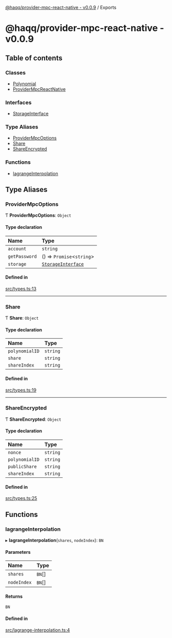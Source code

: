 [@haqq/provider-mpc-react-native - v0.0.9](README.md) / Exports

# @haqq/provider-mpc-react-native - v0.0.9

## Table of contents

### Classes

- [Polynomial](classes/Polynomial.md)
- [ProviderMpcReactNative](classes/ProviderMpcReactNative.md)

### Interfaces

- [StorageInterface](interfaces/StorageInterface.md)

### Type Aliases

- [ProviderMpcOptions](modules.md#providermpcoptions)
- [Share](modules.md#share)
- [ShareEncrypted](modules.md#shareencrypted)

### Functions

- [lagrangeInterpolation](modules.md#lagrangeinterpolation)

## Type Aliases

### ProviderMpcOptions

Ƭ **ProviderMpcOptions**: `Object`

#### Type declaration

| Name | Type |
| :------ | :------ |
| `account` | `string` |
| `getPassword` | () => `Promise`<`string`\> |
| `storage` | [`StorageInterface`](interfaces/StorageInterface.md) |

#### Defined in

[src/types.ts:13](https://github.com/haqq-network/haqq-wallet-provider-mpc-react-native/blob/a5c6066/src/types.ts#L13)

___

### Share

Ƭ **Share**: `Object`

#### Type declaration

| Name | Type |
| :------ | :------ |
| `polynomialID` | `string` |
| `share` | `string` |
| `shareIndex` | `string` |

#### Defined in

[src/types.ts:19](https://github.com/haqq-network/haqq-wallet-provider-mpc-react-native/blob/a5c6066/src/types.ts#L19)

___

### ShareEncrypted

Ƭ **ShareEncrypted**: `Object`

#### Type declaration

| Name | Type |
| :------ | :------ |
| `nonce` | `string` |
| `polynomialID` | `string` |
| `publicShare` | `string` |
| `shareIndex` | `string` |

#### Defined in

[src/types.ts:25](https://github.com/haqq-network/haqq-wallet-provider-mpc-react-native/blob/a5c6066/src/types.ts#L25)

## Functions

### lagrangeInterpolation

▸ **lagrangeInterpolation**(`shares`, `nodeIndex`): `BN`

#### Parameters

| Name | Type |
| :------ | :------ |
| `shares` | `BN`[] |
| `nodeIndex` | `BN`[] |

#### Returns

`BN`

#### Defined in

[src/lagrange-interpolation.ts:4](https://github.com/haqq-network/haqq-wallet-provider-mpc-react-native/blob/a5c6066/src/lagrange-interpolation.ts#L4)
